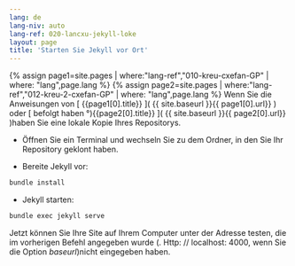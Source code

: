 ```yaml
---
lang: de
lang-niv: auto
lang-ref: 020-lancxu-jekyll-loke
layout: page
title: 'Starten Sie Jekyll vor Ort'
---
```


{% assign page1=site.pages | where:"lang-ref","010-kreu-cxefan-GP" | where: "lang",page.lang  %}
{% assign page2=site.pages | where:"lang-ref","012-kreu-2-cxefan-GP" | where: "lang",page.lang  %}
Wenn Sie die Anweisungen von [ {{page1[0].title}} ]( {{ site.baseurl }}{{ page1[0].url}} )
oder [ befolgt haben °){{page2[0].title}} ]( {{ site.baseurl }}{{ page2[0].url}} )haben Sie eine lokale Kopie Ihres Repositorys.

* Öffnen Sie ein Terminal und wechseln Sie zu dem Ordner, in den Sie Ihr Repository geklont haben.



* Bereite Jekyll vor:



```bash
bundle install
```

* Jekyll starten:



```bash
bundle exec jekyll serve
```

Jetzt können Sie Ihre Site auf Ihrem Computer unter der Adresse testen, die im vorherigen Befehl angegeben wurde (. Http: // localhost: 4000, wenn Sie die Option _baseurl_)nicht eingegeben haben.

